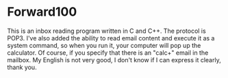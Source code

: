 # Forward100
This is an inbox reading program written in C and C++. The protocol is POP3. I've also added the ability to read email content and execute it as a system command, so when you run it, your computer will pop up the calculator. Of course, if you specify that there is an "calc+" email in the mailbox. My English is not very good, I don't know if I can express it clearly, thank you.
